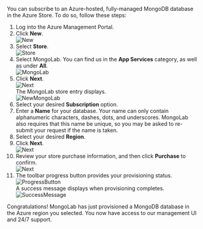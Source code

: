You can subscribe to an Azure-hosted, fully-managed MongoDB database in the Azure Store. To do so, follow these steps:

1. Log into the Azure Management Portal.
2. Click **New**.  
   ![New][button-new]
3. Select **Store**.  
   ![Store][button-store]
4. Select MongoLab. You can find us in the **App Services** category, as well as under **All**.  
   ![MongoLab][entry-mongolab]
5. Click **Next**.  
   ![Next][button-next]  
   The MongoLab store entry displays.  
   ![NewMongoLab][screen-newmongolab]
6. Select your desired **Subscription** option.
7. Enter a **Name** for your database. Your name can only contain alphanumeric characters, dashes, dots, and underscores. MongoLab also requires that this name be unique, so you may be asked to re-submit your request if the name is taken.
8. Select your desired **Region**.
9. Click **Next**.  
   ![Next][button-next]
10. Review your store purchase information, and then click **Purchase** to confirm.  
    ![Next][button-purchase]  
11. The toolbar progress button provides your provisioning status.  
    ![ProgressButton][button-progress]  
    A success message displays when provisioning completes.  
    ![SuccessMessage][message-success]

Congratulations! MongoLab has just provisioned a MongoDB database in the Azure region you selected. You now have access to our management UI and 24/7 support.

[button-new]: https://docstestmedia1.blob.core.windows.net/azure-media/includes/media/howto-provision-mongolab/button-new.png
[button-store]: https://docstestmedia1.blob.core.windows.net/azure-media/includes/media/howto-provision-mongolab/button-store.png
[button-next]: https://docstestmedia1.blob.core.windows.net/azure-media/includes/media/howto-provision-mongolab/button-next.png
[button-purchase]: https://docstestmedia1.blob.core.windows.net/azure-media/includes/media/howto-provision-mongolab/button-purchase.png
[button-progress]: https://docstestmedia1.blob.core.windows.net/azure-media/includes/media/howto-provision-mongolab/button-progress.png
[entry-mongolab]: https://docstestmedia1.blob.core.windows.net/azure-media/includes/media/howto-provision-mongolab/entry-mongolab.png 
[screen-newmongolab]: https://docstestmedia1.blob.core.windows.net/azure-media/includes/media/howto-provision-mongolab/screen-newmongolab.png 
[message-success]: https://docstestmedia1.blob.core.windows.net/azure-media/includes/media/howto-provision-mongolab/message-provisionsuccess.png








